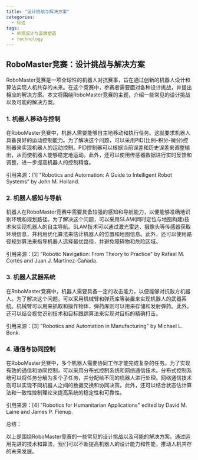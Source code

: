 ```yaml
---  
title: "设计挑战与解决方案"  
categories:  
  - 综述  
tags: 
  - 外观设计与品牌塑造 
  - technology  
---  
```


## RoboMaster竞赛：设计挑战与解决方案

RoboMaster竞赛是一项全球性的机器人对抗赛事，旨在通过创新的机器人设计和算法实现人机共存的未来。在这个竞赛中，参赛者需要面对各种设计挑战，并提出相应的解决方案。本文将围绕RoboMaster竞赛的主题，介绍一些常见的设计挑战以及可能的解决方案。

### 1. 机器人移动与控制

在RoboMaster竞赛中，机器人需要能够自主地移动和执行任务。这就要求机器人具备良好的运动控制能力。为了解决这个问题，可以采用PID(比例-积分-微分)控制器来实现机器人的运动控制。PID控制器可以根据当前误差和历史误差来调整输出，从而使机器人能够稳定地运动。此外，还可以使用传感器数据进行实时反馈和调整，进一步提高机器人的控制精度。

引用来源：[1] "Robotics and Automation: A Guide to Intelligent Robot Systems" by John M. Holland.

### 2. 机器人感知与导航

机器人在RoboMaster竞赛中需要具备较强的感知和导航能力，以便能够准确地识别环境和规划路径。为了解决这个问题，可以采用SLAM(同时定位与地图构建)技术来实现机器人的自主导航。SLAM技术可以通过激光雷达、摄像头等传感器获取环境信息，并利用优化算法来估计机器人的位置和地图信息。此外，还可以使用路径规划算法来指导机器人选择最优路径，并避免障碍物和危险区域。

引用来源：[2] "Robotic Navigation: From Theory to Practice" by Rafael M. Cortés and Juan J. Martínez-Cañada.

### 3. 机器人武器系统

在RoboMaster竞赛中，机器人需要具备一定的攻击能力，以便能够对抗敌方机器人。为了解决这个问题，可以采用机械臂和弹药库等装置来实现机器人的武器系统。机械臂可以用来抓取和操作物体，弹药库则可以用来存储和发射弹药。此外，还可以结合视觉识别技术和目标跟踪算法来实现对目标的精确打击。

引用来源：[3] "Robotics and Automation in Manufacturing" by Michael L. Bonk.

### 4. 通信与协同控制

在RoboMaster竞赛中，多个机器人需要协同工作才能完成复杂的任务。为了实现有效的通信和协同控制，可以采用分布式控制系统和网络通信技术。分布式控制系统可以将任务分解为多个子任务，并分配给不同的机器人进行处理。网络通信技术则可以实现不同机器人之间的数据交换和协同决策。此外，还可以结合状态估计算法和一致性控制理论来提高系统的稳定性和可靠性。

引用来源：[4] "Robotics for Humanitarian Applications" edited by David M. Laine and James P. Fienup.

总结：

以上是围绕RoboMaster竞赛的一些常见的设计挑战以及可能的解决方案。通过运用先进的技术和算法，我们可以不断提高机器人的设计能力和性能，推动人机共存的未来发展。 
